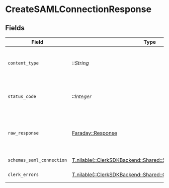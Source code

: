 # CreateSAMLConnectionResponse


## Fields

| Field                                                                                                       | Type                                                                                                        | Required                                                                                                    | Description                                                                                                 |
| ----------------------------------------------------------------------------------------------------------- | ----------------------------------------------------------------------------------------------------------- | ----------------------------------------------------------------------------------------------------------- | ----------------------------------------------------------------------------------------------------------- |
| `content_type`                                                                                              | *::String*                                                                                                  | :heavy_check_mark:                                                                                          | HTTP response content type for this operation                                                               |
| `status_code`                                                                                               | *::Integer*                                                                                                 | :heavy_check_mark:                                                                                          | HTTP response status code for this operation                                                                |
| `raw_response`                                                                                              | [Faraday::Response](https://www.rubydoc.info/gems/faraday/Faraday/Response)                                 | :heavy_check_mark:                                                                                          | Raw HTTP response; suitable for custom response parsing                                                     |
| `schemas_saml_connection`                                                                                   | [T.nilable(::ClerkSDKBackend::Shared::SchemasSAMLConnection)](../../models/shared/schemassamlconnection.md) | :heavy_minus_sign:                                                                                          | A SAML Connection                                                                                           |
| `clerk_errors`                                                                                              | [T.nilable(::ClerkSDKBackend::Shared::ClerkErrors)](../../models/shared/clerkerrors.md)                     | :heavy_minus_sign:                                                                                          | Payment required                                                                                            |